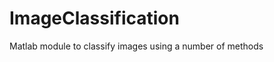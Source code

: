 ImageClassification
===================

Matlab module to classify images using a number of methods
